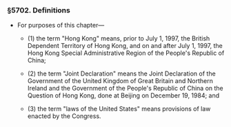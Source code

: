 ### §5702. Definitions
* For purposes of this chapter—

  * (1) the term "Hong Kong" means, prior to July 1, 1997, the British Dependent Territory of Hong Kong, and on and after July 1, 1997, the Hong Kong Special Administrative Region of the People's Republic of China;

  * (2) the term "Joint Declaration" means the Joint Declaration of the Government of the United Kingdom of Great Britain and Northern Ireland and the Government of the People's Republic of China on the Question of Hong Kong, done at Beijing on December 19, 1984; and

  * (3) the term "laws of the United States" means provisions of law enacted by the Congress.